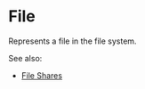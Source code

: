 <!-- TITLE: File -->
<!-- SUBTITLE: -->

# File

Represents a file in the file system.

See also:
* [File Shares](file-shares.md)